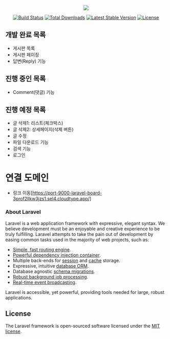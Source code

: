 <p align="center"><img src="https://laravel.com/assets/img/components/logo-laravel.svg"></p>

<p align="center">
<a href="https://travis-ci.org/laravel/framework"><img src="https://travis-ci.org/laravel/framework.svg" alt="Build Status"></a>
<a href="https://packagist.org/packages/laravel/framework"><img src="https://poser.pugx.org/laravel/framework/d/total.svg" alt="Total Downloads"></a>
<a href="https://packagist.org/packages/laravel/framework"><img src="https://poser.pugx.org/laravel/framework/v/stable.svg" alt="Latest Stable Version"></a>
<a href="https://packagist.org/packages/laravel/framework"><img src="https://poser.pugx.org/laravel/framework/license.svg" alt="License"></a>
</p>

## 개발 완료 목록
- 게시판 목록
- 게시판 페이징
- 답변(Reply) 기능

## 진행 중인 목록
- Comment(댓글) 기능

## 진행 예정 목록
- 글 삭제1: 리스트(체크박스)
- 글 삭제2: 상세페이지(삭제 버튼)
- 글 수정
- 파일 다운로드 기능
- 검색 기능
- 로그인

# 연결 도메인
- 링크 이동[https://port-9000-laravel-board-3prof2llkw3jzs1.sel4.cloudtype.app/]


### About Laravel

Laravel is a web application framework with expressive, elegant syntax. We believe development must be an enjoyable and creative experience to be truly fulfilling. Laravel attempts to take the pain out of development by easing common tasks used in the majority of web projects, such as:

- [Simple, fast routing engine](https://laravel.com/docs/routing).
- [Powerful dependency injection container](https://laravel.com/docs/container).
- Multiple back-ends for [session](https://laravel.com/docs/session) and [cache](https://laravel.com/docs/cache) storage.
- Expressive, intuitive [database ORM](https://laravel.com/docs/eloquent).
- Database agnostic [schema migrations](https://laravel.com/docs/migrations).
- [Robust background job processing](https://laravel.com/docs/queues).
- [Real-time event broadcasting](https://laravel.com/docs/broadcasting).

Laravel is accessible, yet powerful, providing tools needed for large, robust applications.



## License

The Laravel framework is open-sourced software licensed under the [MIT license](https://opensource.org/licenses/MIT).
